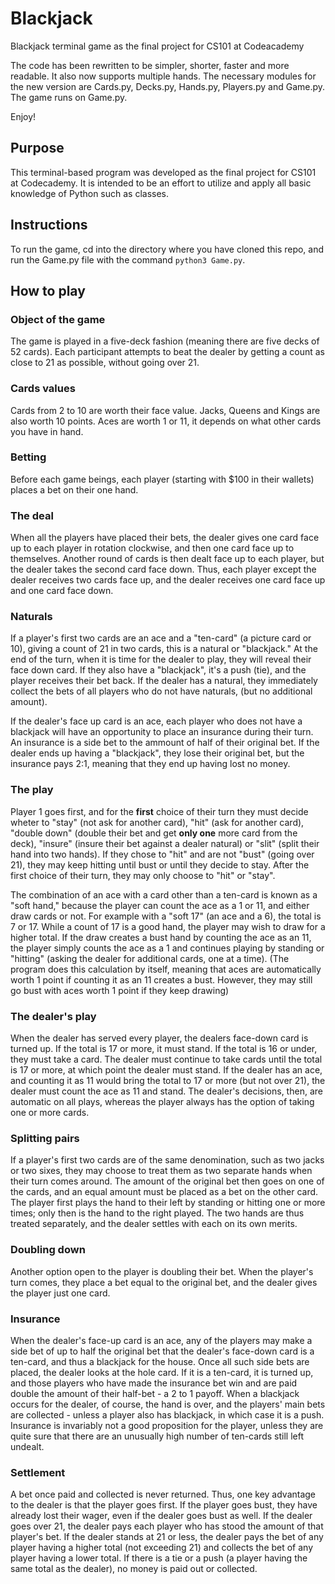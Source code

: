 # Blackjack
Blackjack terminal game as the final project for CS101 at Codeacademy

The code has been rewritten to be simpler, shorter, faster and more readable. It also now supports multiple hands.
The necessary modules for the new version are Cards.py, Decks.py, Hands.py, Players.py and Game.py.
The game runs on Game.py.

Enjoy!

## Purpose
This terminal-based program was developed as the final project for CS101 at Codecademy. It is intended to be an effort to utilize and apply all basic knowledge of Python such as classes.

## Instructions
To run the game, cd into the directory where you have cloned this repo, and run the Game.py file with
the command `python3 Game.py`.

## How to play
### Object of the game
The game is played in a five-deck fashion (meaning there are five decks of 52 cards). Each participant attempts to beat the dealer by getting a count as close to 21 as possible, without going over 21.

### Cards values
Cards from 2 to 10 are worth their face value. Jacks, Queens and Kings are also worth 10 points. Aces are worth 1 or 11, it depends on what other cards you have in hand.

### Betting
Before each game beings, each player (starting with $100 in their wallets) places a bet on their one hand.

### The deal
When all the players have placed their bets, the dealer gives one card face up to each player in rotation clockwise, and then one card face up to themselves. Another round of cards is then dealt face up to each player, but the dealer takes the second card face down. Thus, each player except the dealer receives two cards face up, and the dealer receives one card face up and one card face down.

### Naturals
If a player's first two cards are an ace and a "ten-card" (a picture card or 10), giving a count of 21 in two cards, this is a natural or "blackjack." At the end of the turn, when it is time for the dealer to play, they will reveal their face down card. If they also have a "blackjack", it's a push (tie), and the player receives their bet back. If the dealer has a natural, they immediately collect the bets of all players who do not have naturals, (but no additional amount).

If the dealer's face up card is an ace, each player who does not have a blackjack will have an opportunity to place an insurance during their turn. An insurance is a side bet to the ammount of half of their original bet. If the dealer ends up having a "blackjack", they lose their original bet, but the insurance pays 2:1, meaning that they end up having lost no money.

### The play
Player 1 goes first, and for the **first** choice of their turn they must decide wheter to "stay" (not ask for another card), "hit" (ask for another card), "double down" (double their bet and get **only one** more card from the deck), "insure" (insure their bet against a dealer natural) or "slit" (split their hand into two hands). If they chose to "hit" and are not "bust" (going over 21), they may keep hitting until bust or until they decide to stay. After the first choice of their turn, they may only choose to "hit" or "stay".

The combination of an ace with a card other than a ten-card is known as a "soft hand," because the player can count the ace as a 1 or 11, and either draw cards or not. For example with a "soft 17" (an ace and a 6), the total is 7 or 17. While a count of 17 is a good hand, the player may wish to draw for a higher total. If the draw creates a bust hand by counting the ace as an 11, the player simply counts the ace as a 1 and continues playing by standing or "hitting" (asking the dealer for additional cards, one at a time). (The program does this calculation by itself, meaning that aces are automatically worth 1 point if counting it as an 11 creates a bust. However, they may still go bust with aces worth 1 point if they keep drawing)

### The dealer's play
When the dealer has served every player, the dealers face-down card is turned up. If the total is 17 or more, it must stand. If the total is 16 or under, they must take a card. The dealer must continue to take cards until the total is 17 or more, at which point the dealer must stand. If the dealer has an ace, and counting it as 11 would bring the total to 17 or more (but not over 21), the dealer must count the ace as 11 and stand. The dealer's decisions, then, are automatic on all plays, whereas the player always has the option of taking one or more cards.

### Splitting pairs
If a player's first two cards are of the same denomination, such as two jacks or two sixes, they may choose to treat them as two separate hands when their turn comes around. The amount of the original bet then goes on one of the cards, and an equal amount must be placed as a bet on the other card. The player first plays the hand to their left by standing or hitting one or more times; only then is the hand to the right played. The two hands are thus treated separately, and the dealer settles with each on its own merits.

### Doubling down
Another option open to the player is doubling their bet. When the player's turn comes, they place a bet equal to the original bet, and the dealer gives the player just one card.

### Insurance
When the dealer's face-up card is an ace, any of the players may make a side bet of up to half the original bet that the dealer's face-down card is a ten-card, and thus a blackjack for the house. Once all such side bets are placed, the dealer looks at the hole card. If it is a ten-card, it is turned up, and those players who have made the insurance bet win and are paid double the amount of their half-bet - a 2 to 1 payoff. When a blackjack occurs for the dealer, of course, the hand is over, and the players' main bets are collected - unless a player also has blackjack, in which case it is a push. Insurance is invariably not a good proposition for the player, unless they are quite sure that there are an unusually high number of ten-cards still left undealt.

### Settlement
A bet once paid and collected is never returned. Thus, one key advantage to the dealer is that the player goes first. If the player goes bust, they have already lost their wager, even if the dealer goes bust as well. If the dealer goes over 21, the dealer pays each player who has stood the amount of that player's bet. If the dealer stands at 21 or less, the dealer pays the bet of any player having a higher total (not exceeding 21) and collects the bet of any player having a lower total. If there is a tie or a push (a player having the same total as the dealer), no money is paid out or collected.